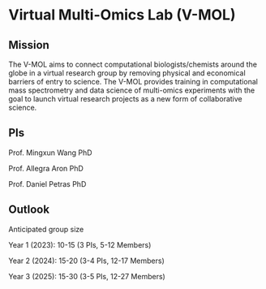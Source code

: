 # Virtual Multi-Omics Lab (V-MOL)

## Mission

The V-MOL aims to connect computational biologists/chemists around the globe in a virtual research group by removing physical and economical barriers of entry to science. The V-MOL provides training in computational mass spectrometry and data science of multi-omics experiments with the goal to launch virtual research projects as a new form of collaborative science. 

## PIs

Prof. Mingxun Wang PhD

Prof. Allegra Aron PhD

Prof. Daniel Petras PhD


## Outlook

Anticipated group size

Year 1 (2023): 10-15 (3 PIs, 5-12 Members)

Year 2 (2024): 15-20 (3-4 PIs, 12-17 Members)

Year 3 (2025): 15-30 (3-5 PIs, 12-27 Members)

